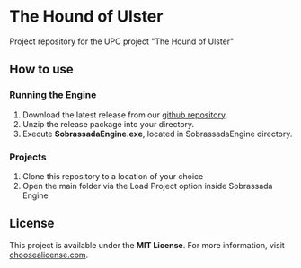 # The Hound of Ulster
Project repository for the UPC project "The Hound of Ulster"

## How to use
### Running the Engine
1. Download the latest release from our [github repository](https://github.com/UPCBasicEngine/Sobrassada_Engine).
2. Unzip the release package into your directory.
3. Execute **SobrassadaEngine.exe**, located in SobrassadaEngine directory.

### Projects
1. Clone this repository to a location of your choice
2. Open the main folder via the Load Project option inside Sobrassada Engine

## License
This project is available under the **MIT License**. For more information, visit [choosealicense.com](https://choosealicense.com/licenses/mit/).
